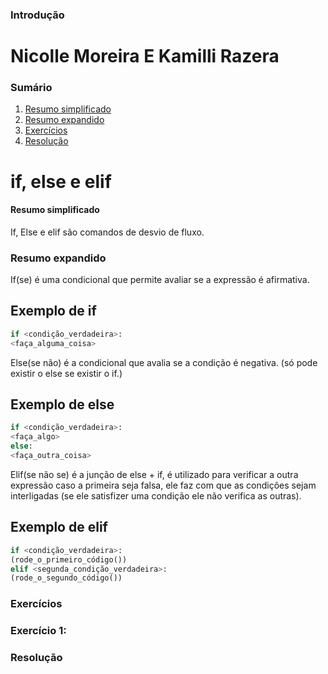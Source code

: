 ### Introdução

# Nicolle Moreira E Kamilli Razera

### Sumário

1. [Resumo simplificado](#Resumo-simplificado)
2. [Resumo expandido](#Resumo-expandido)
3. [Exercícios](#Exercícios)
4. [Resolução](#Resolução)

# if, else e elif

#### Resumo simplificado

If, Else e elif são comandos de desvio de fluxo.

### Resumo expandido 

If(se) é uma condicional que permite avaliar se a expressão é afirmativa.

## Exemplo de if
````python
if <condição_verdadeira>:
<faça_alguma_coisa>
````

Else(se não) é a condicional que avalia se a condição é negativa. (só pode existir o else se existir o if.)

## Exemplo de else
````python
if <condição_verdadeira>:
<faça_algo>
else:
<faça_outra_coisa>
````

Elif(se não se) é a junção de else + if, é utilizado para verificar a outra expressão caso a primeira seja falsa, ele faz com que as condições sejam interligadas (se ele satisfizer uma condição ele não verifica as outras). 

## Exemplo de elif
````python
if <condição_verdadeira>:
(rode_o_primeiro_código())
elif <segunda_condição_verdadeira>:
(rode_o_segundo_código())
````
### Exercícios

### Exercício 1:


### Resolução



